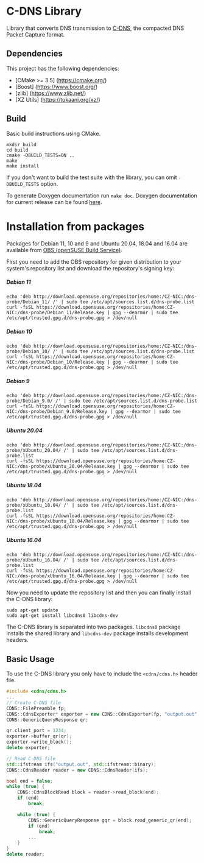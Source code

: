 # C-DNS Library

Library that converts DNS transmission to [C-DNS](https://tools.ietf.org/html/rfc8618), the compacted DNS Packet Capture format.

## Dependencies

This project has the following dependencies:

* [CMake >= 3.5] (https://cmake.org/)
* [Boost] (https://www.boost.org/)
* [zlib] (https://www.zlib.net/)
* [XZ Utils] (https://tukaani.org/xz/)

## Build

Basic build instructions using CMake.
```shell
mkdir build
cd build
cmake -DBUILD_TESTS=ON ..
make
make install
```
If you don't want to build the test suite with the library, you can omit `-DBUILD_TESTS` option.

To generate Doxygen documentation run `make doc`. Doxygen documentation for current release can be found [here](https://knot.pages.nic.cz/c-dns/).

# Installation from packages
Packages for Debian 11, 10 and 9 and Ubuntu 20.04, 18.04 and 16.04 are available from
[OBS (openSUSE Build Service)](https://build.opensuse.org/project/show/home:CZ-NIC:dns-probe).

First you need to add the OBS repository for given distribution to your system's repository list and download the repository's signing key:

##### Debian 11
```shell
echo 'deb http://download.opensuse.org/repositories/home:/CZ-NIC:/dns-probe/Debian_11/ /' | sudo tee /etc/apt/sources.list.d/dns-probe.list
curl -fsSL https://download.opensuse.org/repositories/home:CZ-NIC:/dns-probe/Debian_11/Release.key | gpg --dearmor | sudo tee /etc/apt/trusted.gpg.d/dns-probe.gpg > /dev/null
```
##### Debian 10
```shell
echo 'deb http://download.opensuse.org/repositories/home:/CZ-NIC:/dns-probe/Debian_10/ /' | sudo tee /etc/apt/sources.list.d/dns-probe.list
curl -fsSL https://download.opensuse.org/repositories/home:CZ-NIC:/dns-probe/Debian_10/Release.key | gpg --dearmor | sudo tee /etc/apt/trusted.gpg.d/dns-probe.gpg > /dev/null
```

##### Debian 9
```shell
echo 'deb http://download.opensuse.org/repositories/home:/CZ-NIC:/dns-probe/Debian_9.0/ /' | sudo tee /etc/apt/sources.list.d/dns-probe.list
curl -fsSL https://download.opensuse.org/repositories/home:CZ-NIC:/dns-probe/Debian_9.0/Release.key | gpg --dearmor | sudo tee /etc/apt/trusted.gpg.d/dns-probe.gpg > /dev/null
```

##### Ubuntu 20.04
```shell
echo 'deb http://download.opensuse.org/repositories/home:/CZ-NIC:/dns-probe/xUbuntu_20.04/ /' | sudo tee /etc/apt/sources.list.d/dns-probe.list
curl -fsSL https://download.opensuse.org/repositories/home:CZ-NIC:/dns-probe/xUbuntu_20.04/Release.key | gpg --dearmor | sudo tee /etc/apt/trusted.gpg.d/dns-probe.gpg > /dev/null
```

##### Ubuntu 18.04
```shell
echo 'deb http://download.opensuse.org/repositories/home:/CZ-NIC:/dns-probe/xUbuntu_18.04/ /' | sudo tee /etc/apt/sources.list.d/dns-probe.list
curl -fsSL https://download.opensuse.org/repositories/home:CZ-NIC:/dns-probe/xUbuntu_18.04/Release.key | gpg --dearmor | sudo tee /etc/apt/trusted.gpg.d/dns-probe.gpg > /dev/null
```

##### Ubuntu 16.04
```shell
echo 'deb http://download.opensuse.org/repositories/home:/CZ-NIC:/dns-probe/xUbuntu_16.04/ /' | sudo tee /etc/apt/sources.list.d/dns-probe.list
curl -fsSL https://download.opensuse.org/repositories/home:CZ-NIC:/dns-probe/xUbuntu_16.04/Release.key | gpg --dearmor | sudo tee /etc/apt/trusted.gpg.d/dns-probe.gpg > /dev/null
```

Now you need to update the repository list and then you can finally install the C-DNS library:

```shell
sudo apt-get update
sudo apt-get install libcdns0 libcdns-dev
```

The C-DNS library is separated into two packages. `libcdns0` package installs the shared library and `libcdns-dev` package installs
development headers.

## Basic Usage

To use the C-DNS library you only have to include the `<cdns/cdns.h>` header file.
```cpp
#include <cdns/cdns.h>
...
// Create C-DNS file
CDNS::FilePreamble fp;
CDNS::CdnsExporter* exporter = new CDNS::CdnsExporter(fp, "output.out", CDNS::CborOutputCompression::NO_COMPRESSION);
CDNS::GenericQueryResponse qr;

qr.client_port = 1234;
exporter->buffer_qr(qr);
exporter->write_block();
delete exporter;

// Read C-DNS file
std::ifstream ifs("output.out", std::ifstream::binary);
CDNS::CdnsReader reader = new CDNS::CdnsReader(ifs);

bool end = false;
while (true) {
    CDNS::CdnsBlockRead block = reader->read_block(end);
    if (end)
        break;

    while (true) {
        CDNS::GenericQueryResponse gqr = block.read_generic_qr(end);
        if (end)
            break;
        ...
    }
}
delete reader;
```
